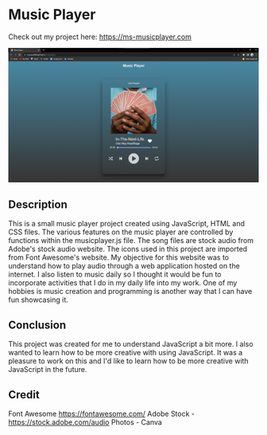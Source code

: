 # Music Player

Check out my project here: https://ms-musicplayer.com

<img src='/assets/Music-Player.png'>

## Description
This is a small music player project created using JavaScript, HTML and CSS files. The various features on the music player are controlled by functions within the musicplayer.js file. The song files are stock audio from Adobe's stock audio website. The icons used in this project are imported from Font Awesome's website. My objective for this website was to understand how to play audio through a web application hosted on the internet. I also listen to music daily so I thought it would be fun to incorporate activities that I do in my daily life into my work. One of my hobbies is music creation and programming is another way that I can have fun showcasing it. 

## Conclusion

This project was created for me to understand JavaScript a bit more.
I also wanted to learn how to be more creative with using JavaScript.
It was a pleasure to work on this and I'd like to learn how to be more creative with JavaScript in the future.

## Credit

Font Awesome https://fontawesome.com/
Adobe Stock - https://stock.adobe.com/audio
Photos - Canva

